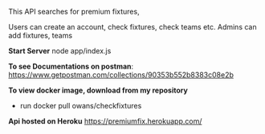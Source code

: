 This API searches for premium fixtures, 

Users can create an account, check fixtures, check teams etc.
Admins can add fixtures, teams

**Start Server** 
node app/index.js

**To see Documentations on postman**: 
https://www.getpostman.com/collections/90353b552b8383c08e2b

**To view docker image, download from my repository**
- run docker pull owans/checkfixtures

**Api hosted on Heroku**
https://premiumfix.herokuapp.com/